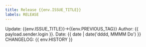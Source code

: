 ```yaml
---
title: Release {{env.ISSUE_TITLE}}
labels: RELEASE
---
```

Update: {{env.ISSUE_TITLE}}->{{env.PREVIOUS_TAG}}
Author:  {{ payload.sender.login }}.
Date: {{ date | date('dddd, MMMM Do') }}
CHANGELOG: {{ env.HISTORY }}

